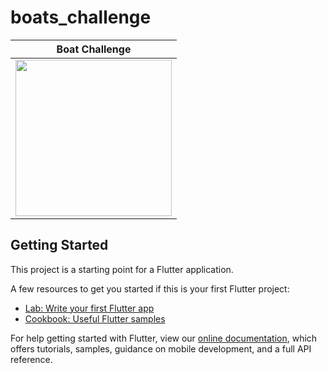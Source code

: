 # boats_challenge

| Boat Challenge |
|----------------|
|<img src="https://media1.giphy.com/media/cooaFpE9NIh1xVOvEu/giphy.gif" width="250">

## Getting Started

This project is a starting point for a Flutter application.

A few resources to get you started if this is your first Flutter project:

- [Lab: Write your first Flutter app](https://flutter.dev/docs/get-started/codelab)
- [Cookbook: Useful Flutter samples](https://flutter.dev/docs/cookbook)

For help getting started with Flutter, view our
[online documentation](https://flutter.dev/docs), which offers tutorials,
samples, guidance on mobile development, and a full API reference.
